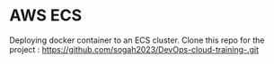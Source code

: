 # AWS ECS 
Deploying docker container to an ECS cluster.
Clone this repo for the project : https://github.com/sogah2023/DevOps-cloud-training-.git

